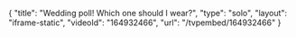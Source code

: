 {
    "title": "Wedding poll! Which one should I wear?",
    "type": "solo",
    "layout": "iframe-static",
    "videoId": "164932466",
    "url": "\/tvpembed\/164932466"
}